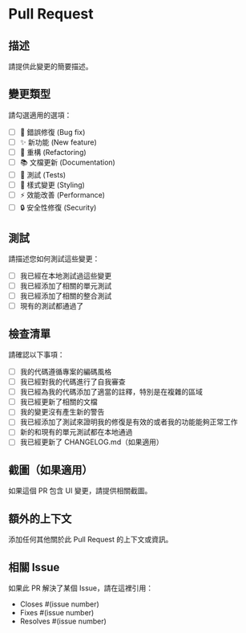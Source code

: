 # Pull Request

## 描述
請提供此變更的簡要描述。

## 變更類型
請勾選適用的選項：

- [ ] 🐛 錯誤修復 (Bug fix)
- [ ] ✨ 新功能 (New feature)
- [ ] 🔧 重構 (Refactoring)
- [ ] 📚 文檔更新 (Documentation)
- [ ] 🧪 測試 (Tests)
- [ ] 🎨 樣式變更 (Styling)
- [ ] ⚡ 效能改善 (Performance)
- [ ] 🔒 安全性修復 (Security)

## 測試
請描述您如何測試這些變更：

- [ ] 我已經在本地測試過這些變更
- [ ] 我已經添加了相關的單元測試
- [ ] 我已經添加了相關的整合測試
- [ ] 現有的測試都通過了

## 檢查清單
請確認以下事項：

- [ ] 我的代碼遵循專案的編碼風格
- [ ] 我已經對我的代碼進行了自我審查
- [ ] 我已經為我的代碼添加了適當的註釋，特別是在複雜的區域
- [ ] 我已經更新了相關的文檔
- [ ] 我的變更沒有產生新的警告
- [ ] 我已經添加了測試來證明我的修復是有效的或者我的功能能夠正常工作
- [ ] 新的和現有的單元測試都在本地通過
- [ ] 我已經更新了 CHANGELOG.md（如果適用）

## 截圖（如果適用）
如果這個 PR 包含 UI 變更，請提供相關截圖。

## 額外的上下文
添加任何其他關於此 Pull Request 的上下文或資訊。

## 相關 Issue
如果此 PR 解決了某個 Issue，請在這裡引用：
- Closes #(issue number)
- Fixes #(issue number)
- Resolves #(issue number)